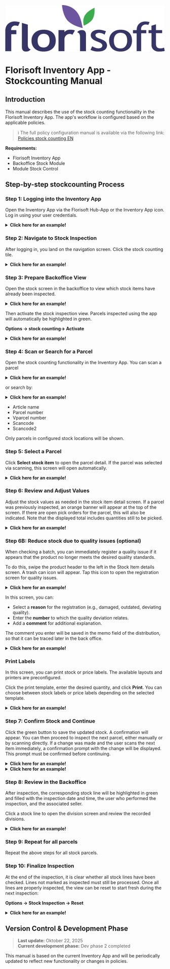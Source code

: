 ![Florisoft logo](https://raw.githubusercontent.com/florisoft/User.Manuals/main/fslogo.png)

# Florisoft Inventory App - Stockcounting Manual

## Introduction

This manual describes the use of the stock counting functionality in the Florisoft Inventory App. The app's workflow is configured based on the applicable policies.

> ℹ️ The full policy configuration manual is available via the following link: [Policies stock counting EN](https://github.com/florisoft/User.Manuals/blob/main/CLOUD%20APPLICATIONS/Inventory%20App/Stock%20Counting/Policies%20Stock%20Counting%20EN.md)

**Requirements:**

- Florisoft Inventory App
- Backoffice Stock Module
- Module Stock Control

## Step-by-step stockcounting Process

### Step 1: Logging into the Inventory App

Open the Inventory App via the Florisoft Hub-App or the Inventory App icon. Log in using your user credentials. 

<details><summary><b>Click here for an example!</b></summary><img src="Media/Doorloop/1.png"></details>

### Step 2: Navigate to Stock Inspection

After logging in, you land on the navigation screen. Click the stock counting tile.

<details><summary><b>Click here for an example!</b></summary><img src="Media/Doorloop/2.png"></details>

### Step 3: Prepare Backoffice View

Open the stock screen in the backoffice to view which stock items have already been inspected.

<details><summary><b>Click here for an example!</b></summary><img src="Media/Doorloop/3.png"></details>

Then activate the stock inspection view. Parcels inspected using the app will automatically be highlighted in green.

**Options → stock counting→ Activate**

<details><summary><b>Click here for an example!</b></summary><img src="Media/Doorloop/4A.png"></details>

### Step 4: Scan or Search for a Parcel

Open the stock counting functionality in the Inventory App. You can scan a parcel

<details><summary><b>Click here for an example!</b></summary><img src="Media/Doorloop/4B.png"></details>

or search by:

<details><summary><b>Click here for an example!</b></summary><img src="Media/Doorloop/5.png"></details>

* Article name
* Parcel number
* Vparcel number
* Scancode
* Scancode2

Only parcels in configured stock locations will be shown.

### Step 5: Select a Parcel

Click **Select stock item** to open the parcel detail. If the parcel was selected via scanning, this screen will open automatically.

<details><summary><b>Click here for an example!</b></summary><img src="Media/Doorloop/6.png"></details>

### Step 6: Review and Adjust Values

Adjust the stock values as needed in the stock item detail screen. If a parcel was previously inspected, an orange banner will appear at the top of the screen. If there are open pick orders for the parcel, this will also be indicated. Note that the displayed total includes quantities still to be picked.

<details><summary><b>Click here for an example!</b></summary><img src="Media/Doorloop/7.png"></details>

### Step 6B: Reduce stock due to quality issues (optional)

When checking a batch, you can immediately register a quality issue if it appears that the product no longer meets the desired quality standards.

To do this, swipe the product header to the left in the Stock Item details screen. A trash can icon will appear.
Tap this icon to open the registration screen for quality issues.

<details><summary><b>Click here for an example!</b></summary><img src="Media/Doorloop/14.png"></details>

In this screen, you can:

* Select a **reason** for the registration (e.g., damaged, outdated, deviating quality).
* Enter the **number** to which the quality deviation relates.
* Add a **comment** for additional explanation.

The comment you enter will be saved in the memo field of the distribution, so that it can be traced later in the back office.

<details><summary><b>Click here for an example!</b></summary><img src="Media/Doorloop/15.png"></details>

### Print Labels

In this screen, you can print stock or price labels. The available layouts and printers are preconfigured.

Click the print template, enter the desired quantity, and click **Print**. You can choose between stock labels or price labels depending on the selected template.

<details><summary><b>Click here for an example!</b></summary><img src="Media/Doorloop/8.png"></details>

### Step 7: Confirm Stock and Continue

Click the green button to save the updated stock. A confirmation will appear. You can then proceed to inspect the next parcel, either manually or by scanning directly. If a change was made and the user scans the next item immediately, a confirmation prompt with the change will be displayed. This prompt must be confirmed before continuing.

<details><summary><b>Click here for an example!</b></summary><img src="Media/Doorloop/9.png"></details>
<details><summary><b>Click here for an example!</b></summary><img src="Media/Doorloop/11.png"></details>

### Step 8: Review in the Backoffice

After inspection, the corresponding stock line will be highlighted in green and filled with the inspection date and time, the user who performed the inspection, and the associated seller.

Click a stock line to open the division screen and review the recorded divisions.

<details><summary><b>Click here for an example!</b></summary><img src="Media/Doorloop/12.png"></details>

### Step 9: Repeat for all parcels

Repeat the above steps for all stock parcels.

### Step 10: Finalize Inspection

At the end of the inspection, it is clear whether all stock lines have been checked. Lines not marked as inspected must still be processed. Once all lines are properly inspected, the view can be reset to start fresh during the next inspection:

**Options → Stock Inspection → Reset**

<details><summary><b>Click here for an example!</b></summary><img src="Media/Doorloop/13.png"></details>

## Version Control & Development Phase

> **Last update:** Oktober 22, 2025  
> **Current development phase:** Dev phase 2 completed

This manual is based on the current Inventory App and will be periodically updated to reflect new functionality or changes in policies.

